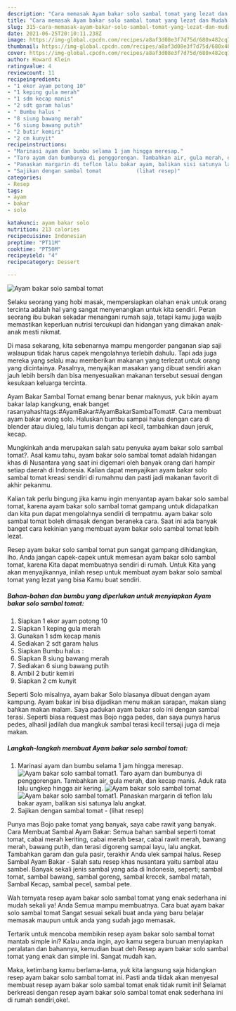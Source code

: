 ```yaml
---
description: "Cara memasak Ayam bakar solo sambal tomat yang lezat dan Mudah Dibuat"
title: "Cara memasak Ayam bakar solo sambal tomat yang lezat dan Mudah Dibuat"
slug: 315-cara-memasak-ayam-bakar-solo-sambal-tomat-yang-lezat-dan-mudah-dibuat
date: 2021-06-25T20:10:11.238Z
image: https://img-global.cpcdn.com/recipes/a8af3d08e3f7d75d/680x482cq70/ayam-bakar-solo-sambal-tomat-foto-resep-utama.jpg
thumbnail: https://img-global.cpcdn.com/recipes/a8af3d08e3f7d75d/680x482cq70/ayam-bakar-solo-sambal-tomat-foto-resep-utama.jpg
cover: https://img-global.cpcdn.com/recipes/a8af3d08e3f7d75d/680x482cq70/ayam-bakar-solo-sambal-tomat-foto-resep-utama.jpg
author: Howard Klein
ratingvalue: 4
reviewcount: 11
recipeingredient:
- "1 ekor ayam potong 10"
- "1 keping gula merah"
- "1 sdm kecap manis"
- "2 sdt garam halus"
- " Bumbu halus "
- "8 siung bawang merah"
- "6 siung bawang putih"
- "2 butir kemiri"
- "2 cm kunyit"
recipeinstructions:
- "Marinasi ayam dan bumbu selama 1 jam hingga meresap."
- "Taro ayam dan bumbunya di penggorengan. Tambahkan air, gula merah, dan kecap manis. Aduk rata lalu ungkep hingga air kering."
- "Panaskan margarin di teflon lalu bakar ayam, balikan sisi satunya lalu angkat."
- "Sajikan dengan sambal tomat           (lihat resep)"
categories:
- Resep
tags:
- ayam
- bakar
- solo

katakunci: ayam bakar solo 
nutrition: 213 calories
recipecuisine: Indonesian
preptime: "PT11M"
cooktime: "PT50M"
recipeyield: "4"
recipecategory: Dessert

---
```



![Ayam bakar solo sambal tomat](https://img-global.cpcdn.com/recipes/a8af3d08e3f7d75d/680x482cq70/ayam-bakar-solo-sambal-tomat-foto-resep-utama.jpg)

Selaku seorang yang hobi masak, mempersiapkan olahan enak untuk orang tercinta adalah hal yang sangat menyenangkan untuk kita sendiri. Peran seorang ibu bukan sekadar menangani rumah saja, tetapi kamu juga wajib memastikan keperluan nutrisi tercukupi dan hidangan yang dimakan anak-anak mesti nikmat.

Di masa  sekarang, kita sebenarnya mampu mengorder panganan siap saji walaupun tidak harus capek mengolahnya terlebih dahulu. Tapi ada juga mereka yang selalu mau memberikan makanan yang terlezat untuk orang yang dicintainya. Pasalnya, menyajikan masakan yang dibuat sendiri akan jauh lebih bersih dan bisa menyesuaikan makanan tersebut sesuai dengan kesukaan keluarga tercinta. 

Ayam Bakar Sambal Tomat emang benar benar maknyus, yuk bikin ayam bakar lalap kangkung, enak banget rasanyahashtags:#AyamBakar#AyamBakarSambalTomat#. Cara membuat ayam bakar wong solo. Haluskan bumbu sampai halus dengan cara di blender atau diuleg, lalu tumis dengan api kecil, tambahkan daun jeruk, kecap.

Mungkinkah anda merupakan salah satu penyuka ayam bakar solo sambal tomat?. Asal kamu tahu, ayam bakar solo sambal tomat adalah hidangan khas di Nusantara yang saat ini digemari oleh banyak orang dari hampir setiap daerah di Indonesia. Kalian dapat menyajikan ayam bakar solo sambal tomat kreasi sendiri di rumahmu dan pasti jadi makanan favorit di akhir pekanmu.

Kalian tak perlu bingung jika kamu ingin menyantap ayam bakar solo sambal tomat, karena ayam bakar solo sambal tomat gampang untuk didapatkan dan kita pun dapat mengolahnya sendiri di tempatmu. ayam bakar solo sambal tomat boleh dimasak dengan beraneka cara. Saat ini ada banyak banget cara kekinian yang membuat ayam bakar solo sambal tomat lebih lezat.

Resep ayam bakar solo sambal tomat pun sangat gampang dihidangkan, lho. Anda jangan capek-capek untuk memesan ayam bakar solo sambal tomat, karena Kita dapat membuatnya sendiri di rumah. Untuk Kita yang akan menyajikannya, inilah resep untuk membuat ayam bakar solo sambal tomat yang lezat yang bisa Kamu buat sendiri.

<!--inarticleads1-->

##### Bahan-bahan dan bumbu yang diperlukan untuk menyiapkan Ayam bakar solo sambal tomat:

1. Siapkan 1 ekor ayam potong 10
1. Siapkan 1 keping gula merah
1. Gunakan 1 sdm kecap manis
1. Sediakan 2 sdt garam halus
1. Siapkan  Bumbu halus :
1. Siapkan 8 siung bawang merah
1. Sediakan 6 siung bawang putih
1. Ambil 2 butir kemiri
1. Siapkan 2 cm kunyit


Seperti Solo misalnya, ayam bakar Solo biasanya dibuat dengan ayam kampung. Ayam bakar ini bisa dijadikan menu makan sarapan, makan siang bahkan makan malam. Saya padukan ayam bakar solo ini dengan sambal terasi. Seperti biasa request mas Bojo ngga pedes, dan saya punya harus pedes, alhasil jadilah dua mangkuk sambal terasi kecil tersaji juga di meja makan. 

<!--inarticleads2-->

##### Langkah-langkah membuat Ayam bakar solo sambal tomat:

1. Marinasi ayam dan bumbu selama 1 jam hingga meresap.
<img src="https://img-global.cpcdn.com/steps/a5b498e9d1b885a6/160x128cq70/ayam-bakar-solo-sambal-tomat-langkah-memasak-1-foto.jpg" alt="Ayam bakar solo sambal tomat">1. Taro ayam dan bumbunya di penggorengan. Tambahkan air, gula merah, dan kecap manis. Aduk rata lalu ungkep hingga air kering.
<img src="https://img-global.cpcdn.com/steps/d47b0feb0a80c210/160x128cq70/ayam-bakar-solo-sambal-tomat-langkah-memasak-2-foto.jpg" alt="Ayam bakar solo sambal tomat"><img src="https://img-global.cpcdn.com/steps/8db776770784bcb2/160x128cq70/ayam-bakar-solo-sambal-tomat-langkah-memasak-2-foto.jpg" alt="Ayam bakar solo sambal tomat">1. Panaskan margarin di teflon lalu bakar ayam, balikan sisi satunya lalu angkat.
1. Sajikan dengan sambal tomat -           (lihat resep)


Punya mas Bojo pake tomat yang banyak, saya cabe rawit yang banyak. Cara Membuat Sambal Ayam Bakar: Semua bahan sambal seperti tomat tomat, cabai merah keriting, cabai merah besar, cabai rawit merah, bawang merah, bawang putih, dan terasi digoreng sampai layu, lalu angkat. Tambahkan garam dan gula pasir, terakhir Anda ulek sampai halus. Resep Sambal Ayam Bakar - Salah satu resep khas nusantara yaitu sambal atau sambel. Banyak sekali jenis sambal yang ada di Indonesia, seperti; sambal tomat, sambal bawang, sambal goreng, sambal krecek, sambal matah, Sambal Kecap, sambal pecel, sambal pete. 

Wah ternyata resep ayam bakar solo sambal tomat yang enak sederhana ini mudah sekali ya! Anda Semua mampu membuatnya. Cara buat ayam bakar solo sambal tomat Sangat sesuai sekali buat anda yang baru belajar memasak maupun untuk anda yang sudah jago memasak.

Tertarik untuk mencoba membikin resep ayam bakar solo sambal tomat mantab simple ini? Kalau anda ingin, ayo kamu segera buruan menyiapkan peralatan dan bahannya, kemudian buat deh Resep ayam bakar solo sambal tomat yang enak dan simple ini. Sangat mudah kan. 

Maka, ketimbang kamu berlama-lama, yuk kita langsung saja hidangkan resep ayam bakar solo sambal tomat ini. Pasti anda tiidak akan menyesal membuat resep ayam bakar solo sambal tomat enak tidak rumit ini! Selamat berkreasi dengan resep ayam bakar solo sambal tomat enak sederhana ini di rumah sendiri,oke!.

